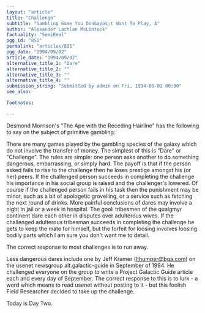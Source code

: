 ```yaml
---
layout: "article"
title: "Challenge"
subtitle: "Gambling Game You Don&apos;t Want To Play, A"
author: "Alexander Lachlan McLintock"
factuality: "SemiReal"
pgg_id: "8S1"
permalink: "articles/8S1"
pgg_date: "1994/09/02"
article_date: "1994/09/02"
alternative_title_1: "Dare"
alternative_title_2: ""
alternative_title_3: ""
alternative_title_4: ""
submission_string: "Submitted by admin on Fri, 1994-09-02 00:00"
see_also:

footnotes: 

---
```

<div>
<p>Desmond Morrison's "The Ape with the Receding Hairline" has the following to say on the subject of primitive gambling:</p>
<p>There are many games played by the gambling species of the galaxy which do not involve the transfer of money. The simplest of this is "Dare" or "Challenge". The rules are simple: one person asks another to do something dangerous, embarrassing, or simply hard. The payoff is that if the person asked fails to rise to the challenge then he loses prestige amongst his (or her) peers. If the challenged person succeeds in completing the challenge his importance in his social group is raised and the challenger's lowered. Of course if the challenged person fails in his task then the punishment may be minor, such as a bit of apologetic grovelling, or a service such as fetching the next round of drinks. More painful conclusions of dares may involve a night in jail or a week in hospital. The gooli tribesmen of the qualgmyr continent dare each other in disputes over adulterous wives. If the challenged adulterous tribesman succeeds in completing the challenge he gets to keep the mate for himself, but the forfeit for loosing involves loosing bodily parts which I am sure you don't want me to detail.</p>
<p>The correct response to most challenges is to run away.</p>
<p>Less dangerous dares include one by Jeff Kramer (<a href="https://web.archive.org/web/20130117011635/mailto:lthumper@bga.com">lthumper@bga.com</a>) on the usenet newsgroup alt.galactic-guide in September of 1994. He challenged everyone on the group to write a Project Galactic Guide article each and every day of September. The correct response to this is to lurk - a word which means to read usenet without posting to it - but this foolish Field Researcher decided to take up the challenge.</p>
<p>Today is Day Two. <!--Amazon_CLS_IM_END--></p>
</div>

